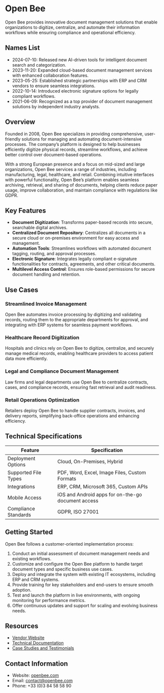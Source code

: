 # Open Bee  

Open Bee provides innovative document management solutions that enable organizations to digitize, centralize, and automate their information workflows while ensuring compliance and operational efficiency.  

## Names List  
- 2024-07-10: Released new AI-driven tools for intelligent document search and categorization.  
- 2023-11-20: Expanded cloud-based document management services with enhanced collaboration features.  
- 2023-05-25: Established strategic partnerships with ERP and CRM vendors to ensure seamless integrations.  
- 2022-10-14: Introduced electronic signature options for legally compliant workflows.  
- 2021-06-09: Recognized as a top provider of document management solutions by independent industry analysts.  

## Overview  
Founded in 2008, Open Bee specializes in providing comprehensive, user-friendly solutions for managing and automating document-intensive processes. The company’s platform is designed to help businesses efficiently digitize physical records, streamline workflows, and achieve better control over document-based operations.  

With a strong European presence and a focus on mid-sized and large organizations, Open Bee services a range of industries, including manufacturing, legal, healthcare, and retail. Combining intuitive interfaces with powerful functionality, Open Bee’s platform enables seamless archiving, retrieval, and sharing of documents, helping clients reduce paper usage, improve collaboration, and maintain compliance with regulations like GDPR.  

## Key Features  
- **Document Digitization**: Transforms paper-based records into secure, searchable digital archives.  
- **Centralized Document Repository**: Centralizes all documents in a secure cloud or on-premises environment for easy access and management.  
- **Automation Tools**: Streamlines workflows with automated document tagging, routing, and approval processes.  
- **Electronic Signature**: Integrates legally compliant e-signature functionalities for contracts, agreements, and other critical documents.  
- **Multilevel Access Control**: Ensures role-based permissions for secure document handling and retention.  

## Use Cases  
### Streamlined Invoice Management  
Open Bee automates invoice processing by digitizing and validating records, routing them to the appropriate departments for approval, and integrating with ERP systems for seamless payment workflows.  

### Healthcare Record Digitization  
Hospitals and clinics rely on Open Bee to digitize, centralize, and securely manage medical records, enabling healthcare providers to access patient data more efficiently.  

### Legal and Compliance Document Management  
Law firms and legal departments use Open Bee to centralize contracts, cases, and compliance records, ensuring fast retrieval and audit readiness.  

### Retail Operations Optimization  
Retailers deploy Open Bee to handle supplier contracts, invoices, and delivery reports, simplifying back-office operations and enhancing efficiency.  

## Technical Specifications  

| Feature              | Specification                         |  
|----------------------|---------------------------------------|  
| Deployment Options   | Cloud, On-Premises, Hybrid            |  
| Supported File Types | PDF, Word, Excel, Image Files, Custom Formats |  
| Integrations         | ERP, CRM, Microsoft 365, Custom APIs  |  
| Mobile Access        | iOS and Android apps for on-the-go document access |  
| Compliance Standards | GDPR, ISO 27001                       |  

## Getting Started  
Open Bee follows a customer-oriented implementation process:  
1. Conduct an initial assessment of document management needs and existing workflows.  
2. Customize and configure the Open Bee platform to handle target document types and specific business use cases.  
3. Deploy and integrate the system with existing IT ecosystems, including ERP and CRM systems.  
4. Provide training for key stakeholders and end-users to ensure smooth adoption.  
5. Test and launch the platform in live environments, with ongoing monitoring for performance metrics.  
6. Offer continuous updates and support for scaling and evolving business needs.  

## Resources  
- [Vendor Website](https://www.openbee.com/)  
- [Technical Documentation](https://www.openbee.com/documentation)  
- [Case Studies and Testimonials](https://www.openbee.com/resources)  

## Contact Information  
- Website: [openbee.com](https://www.openbee.com/)  
- Email: contact@openbee.com  
- Phone: +33 (0)3 84 58 58 90  
